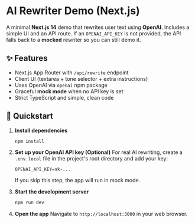 # AI Rewriter Demo (Next.js)

A minimal **Next.js 14** demo that rewrites user text using **OpenAI**. Includes a simple UI and an API route. If an `OPENAI_API_KEY` is not provided, the API falls back to a **mocked** rewriter so you can still demo it.

## ✨ Features

- Next.js App Router with `/api/rewrite` endpoint
- Client UI (textarea + tone selector + extra instructions)
- Uses OpenAI via `openai` npm package
- Graceful **mock mode** when no API key is set
- Strict TypeScript and simple, clean code

## 🚀 Quickstart

1.  **Install dependencies**
    ```bash
    npm install
    ```

2.  **Set up your OpenAI API key (Optional)**
    For real AI rewriting, create a `.env.local` file in the project's root directory and add your key:
    ```
    OPENAI_API_KEY=sk-...
    ```
    If you skip this step, the app will run in mock mode.

3.  **Start the development server**
    ```bash
    npm run dev
    ```

4.  **Open the app**
    Navigate to `http://localhost:3000` in your web browser.